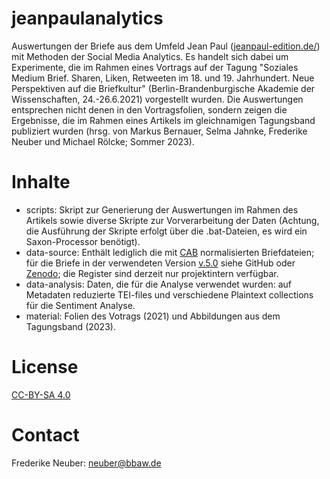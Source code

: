 # jeanpaulanalytics

Auswertungen der Briefe aus dem Umfeld Jean Paul ([jeanpaul-edition.de/](jeanpaul-edition.de/)) mit Methoden der Social Media Analytics.
Es handelt sich dabei um Experimente, die im Rahmen eines Vortrags auf der Tagung "Soziales Medium Brief. Sharen, Liken, Retweeten im 18. und 19. Jahrhundert. Neue Perspektiven auf die Briefkultur" (Berlin-Brandenburgische Akademie der Wissenschaften, 24.-26.6.2021) vorgestellt wurden. Die Auswertungen entsprechen nicht denen in den Vortragsfolien, sondern zeigen die Ergebnisse, die im Rahmen eines Artikels im gleichnamigen Tagungsband publiziert wurden (hrsg. von Markus Bernauer, Selma Jahnke, Frederike Neuber und Michael Rölcke; Sommer 2023). 

# Inhalte

* scripts: Skript zur Generierung der Auswertungen im Rahmen des Artikels sowie diverse Skripte zur Vorverarbeitung der Daten (Achtung, die Ausführung der Skripte erfolgt über die .bat-Dateien, es wird ein Saxon-Processor benötigt).
* data-source: Enthält lediglich die mit [CAB](https://kaskade.dwds.de/~moocow/software/DTA-CAB/) normalisierten Briefdateien; für die Briefe in der verwendeten Version [v.5.0](https://github.com/telota/jean_paul_briefe/releases/tag/v.5.0) siehe GitHub oder [Zenodo](https://zenodo.org/record/6322839); die Register sind derzeit nur projektintern verfügbar.
* data-analysis: Daten, die für die Analyse verwendet wurden: auf Metadaten reduzierte TEI-files und verschiedene Plaintext collections für die Sentiment Analyse.
* material: Folien des Votrags (2021) und Abbildungen aus dem Tagungsband (2023).

# License

[CC-BY-SA 4.0](https://creativecommons.org/licenses/by-sa/4.0)

# Contact

Frederike Neuber: neuber@bbaw.de
